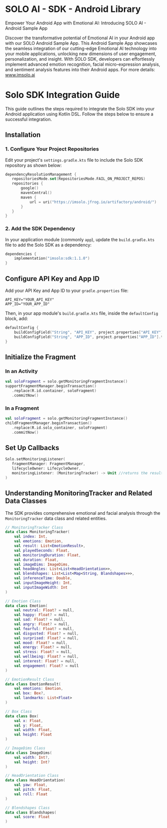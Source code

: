 # SOLO AI - SDK - Android Library
Empower Your Android App with Emotional AI: Introducing SOLO AI - Android Sample App

Discover the transformative potential of Emotional AI in your Android app with our SOLO Android Sample App.
This Android Sample App showcases the seamless integration of our cutting-edge Emotional AI technology into your mobile applications, unlocking new dimensions of user engagement, personalization, and insight.
With SOLO SDK, developers can effortlessly implement advanced emotion recognition, facial micro-expression analysis, and sentiment analysis features into their Android apps.
For more details: www.imsolo.ai 

# Solo SDK Integration Guide

This guide outlines the steps required to integrate the Solo SDK into your Android application using Kotlin DSL. Follow the steps below to ensure a successful integration.

## Installation

### 1. Configure Your Project Repositories

Edit your project's `settings.gradle.kts` file to include the Solo SDK repository as shown below:

```kotlin
dependencyResolutionManagement {
   repositoriesMode.set(RepositoriesMode.FAIL_ON_PROJECT_REPOS)
   repositories {
       google()
       mavenCentral()
       maven {
           url = uri("https://imsolo.jfrog.io/artifactory/android/")
       }
   }
}
```

### 2. Add the SDK Dependency

In your application module (commonly `app`), update the `build.gradle.kts` file to add the Solo SDK as a dependency:

```kotlin
dependencies {
    implementation("imsolo:sdk:1.1.0")
}
```

## Configure API Key and App ID

Add your API Key and App ID to your `gradle.properties` file:

```
API_KEY="YOUR_API_KEY"
APP_ID="YOUR_APP_ID"
```

Then, in your app module's `build.gradle.kts` file, inside the `defaultConfig` block, add:

```kotlin
defaultConfig {
    buildConfigField("String", "API_KEY", project.properties["API_KEY"].toString())
    buildConfigField("String", "APP_ID", project.properties["APP_ID"].toString())
}
```

## Initialize the Fragment

### In an Activity

```kotlin
val soloFragment = solo.getMonitoringFragmentInstance()
supportFragmentManager.beginTransaction()
   .replace(R.id.container, soloFragment)
   .commitNow()
```

### In a Fragment

```kotlin
val soloFragment = solo.getMonitoringFragmentInstance()
childFragmentManager.beginTransaction()
   .replace(R.id.solo_container, soloFragment)
   .commitNow()
```

## Set Up Callbacks

```kotlin
Solo.setMonitoringListener(
   fragmentManager: FragmentManager,
   lifecycleOwner: LifecycleOwner,
   monitoringListener: (MonitoringTracker) -> Unit //returns the result for each image frame
)
```
## Understanding MonitoringTracker and Related Data Classes

The SDK provides comprehensive emotional and facial analysis through the `MonitoringTracker` data class and related entities.
```kotlin
// MonitoringTracker Class
data class MonitoringTracker(
    val index: Int,
    val emotions: Emotion,
    val result: List<EmotionResult>,
    val playedSeconds: Float,
    val monitoringDuration: Float,
    val duration: Float,
    val imageDims: ImageDims,
    val headAngles: List<List<HeadOrientation>>,
    val blendshapes: List<List<Map<String, Blandshapes>>>,
    val inferenceTime: Double,
    val inputImageHeight: Int,
    val inputImageWidth: Int
)

// Emotion Class
data class Emotion(
    val neutral: Float? = null,
    val happy: Float? = null,
    val sad: Float? = null,
    val angry: Float? = null,
    val fearful: Float? = null,
    val disgusted: Float? = null,
    val surprised: Float? = null,
    val mood: Float? = null,
    val energy: Float? = null,
    val stress: Float? = null,
    val wellbeing: Float? = null,
    val interest: Float? = null,
    val engagement: Float? = null
)

// EmotionResult Class
data class EmotionResult(
    val emotions: Emotion,
    val box: Box?,
    val landmarks: List<Float>
)

// Box Class
data class Box(
    val x: Float,
    val y: Float,
    val width: Float,
    val height: Float
)

// ImageDims Class
data class ImageDims(
    val width: Int?,
    val height: Int?
)

// HeadOrientation Class
data class HeadOrientation(
    val yaw: Float,
    val pitch: Float,
    val roll: Float
)

// Blendshapes Class
data class Blandshapes(
    val score: Float
)
